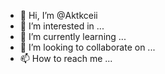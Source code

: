 - 👋 Hi, I’m @Aktkceii
- 👀 I’m interested in ...
- 🌱 I’m currently learning ...
- 💞️ I’m looking to collaborate on ...
- 📫 How to reach me ...

<!---
Aktkceii/Aktkceii is a ✨ special ✨ repository because its `README.md` (this file) appears on your GitHub profile.
You can click the Preview link to take a look at your changes.
--->
